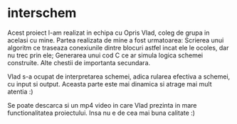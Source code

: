 # interschem

Acest proiect l-am realizat in echipa cu Opris Vlad, coleg de grupa in acelasi cu mine.
Partea realizata de mine a fost urmatoarea:
Scrierea unui algoritm ce traseaza conexiunile dintre blocuri astfel incat ele le ocoles, dar nu trec prin ele;
Generarea unui cod C ce ar simula logica schemei construite.
Alte chestii de importanta secundara.

Vlad s-a ocupat de interpretarea schemei, adica rularea efectiva a schemei, cu input si output. 
Aceasta parte este mai dinamica si atrage mai mult atentia :)

Se poate descarca si un mp4 video in care Vlad prezinta in mare functionalitatea proiectului.
Insa nu e de cea mai buna calitate :)
